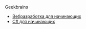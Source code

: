 Geekbrains

- [Вебразработка для начинающих](https://geekbrains.ru/certificates/1023099?55b6575cea872830e71c616815dc0a71)
- [C# для начинающих](https://geekbrains.ru/streams/2111/feedbacks)

